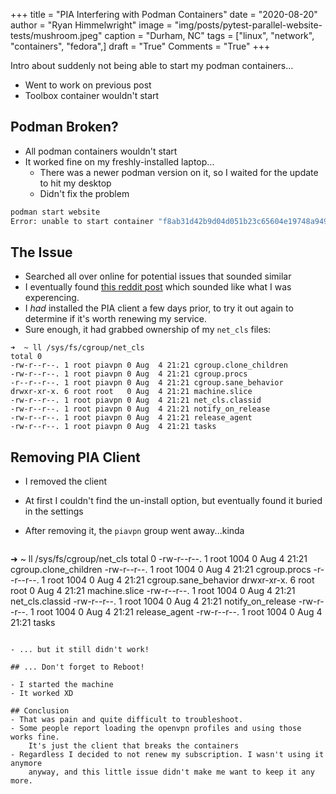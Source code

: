 +++
title   = "PIA Interfering with Podman Containers"
date    = "2020-08-20"
author  = "Ryan Himmelwright"
image   = "img/posts/pytest-parallel-website-tests/mushroom.jpeg"
caption = "Durham, NC"
tags    = ["linux", "network", "containers", "fedora",]
draft   = "True"
Comments = "True"
+++

Intro about suddenly not being able to start my podman containers...
- Went to work on previous post
- Toolbox container wouldn't start

<!--more-->

## Podman Broken?

- All podman containers wouldn't start
- It worked fine on my freshly-installed laptop...
    - There was a newer podman version on it, so I waited for the update to hit
        my desktop
    - Didn't fix the problem

```sh
podman start website
Error: unable to start container "f8ab31d42b9d04d051b23c65604e19748a9496f17bd3baab8e6f947eee8f3692": creating cgroup directory `/sys/fs/cgroup/net_cls/user.slice/user-1000.slice/user@1000.service/user.slice/libpod-f8ab31d42b9d04d051b23c65604e19748a9496f17bd3baab8e6f947eee8f3692.scope/container`: No such file or directory: OCI runtime command not found error
```


## The Issue

- Searched all over online for potential issues that sounded similar
- I eventually found [this reddit
post](https://www.reddit.com/r/Fedora/comments/hqbo34/podman_cgroup_issues_on_f32/) which sounded like what I was experencing.
- I *had* installed the PIA client a few days prior, to try it out again to
    determine if it's worth renewing my service.
- Sure enough, it had grabbed ownership of my `net_cls` files:
```shell
➜  ~ ll /sys/fs/cgroup/net_cls
total 0
-rw-r--r--. 1 root piavpn 0 Aug  4 21:21 cgroup.clone_children
-rw-r--r--. 1 root piavpn 0 Aug  4 21:21 cgroup.procs
-r--r--r--. 1 root piavpn 0 Aug  4 21:21 cgroup.sane_behavior
drwxr-xr-x. 6 root root   0 Aug  4 21:21 machine.slice
-rw-r--r--. 1 root piavpn 0 Aug  4 21:21 net_cls.classid
-rw-r--r--. 1 root piavpn 0 Aug  4 21:21 notify_on_release
-rw-r--r--. 1 root piavpn 0 Aug  4 21:21 release_agent
-rw-r--r--. 1 root piavpn 0 Aug  4 21:21 tasks
```


## Removing PIA Client

- I removed the client
- At first I couldn't find the un-install option, but eventually found it
    buried in the settings
- After removing it, the `piavpn` group went away...kinda

    ```shell
➜  ~ ll /sys/fs/cgroup/net_cls
total 0
-rw-r--r--. 1 root 1004 0 Aug  4 21:21 cgroup.clone_children
-rw-r--r--. 1 root 1004 0 Aug  4 21:21 cgroup.procs
-r--r--r--. 1 root 1004 0 Aug  4 21:21 cgroup.sane_behavior
drwxr-xr-x. 6 root root 0 Aug  4 21:21 machine.slice
-rw-r--r--. 1 root 1004 0 Aug  4 21:21 net_cls.classid
-rw-r--r--. 1 root 1004 0 Aug  4 21:21 notify_on_release
-rw-r--r--. 1 root 1004 0 Aug  4 21:21 release_agent
-rw-r--r--. 1 root 1004 0 Aug  4 21:21 tasks
```

- ... but it still didn't work!

## ... Don't forget to Reboot!

- I started the machine
- It worked XD

## Conclusion
- That was pain and quite difficult to troubleshoot.
- Some people report loading the openvpn profiles and using those works fine.
    It's just the client that breaks the containers
- Regardless I decided to not renew my subscription. I wasn't using it anymore
    anyway, and this little issue didn't make me want to keep it any more.
